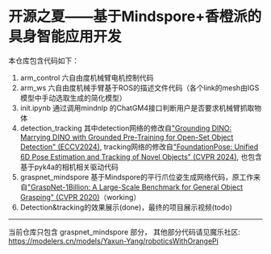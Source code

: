 开源之夏——基于Mindspore+香橙派的具身智能应用开发
================
本仓库包含代码如下：
1. arm_control 六自由度机械臂电机控制代码
2. arm_ws 六自由度机械手臂基于ROS的描述文件代码（各个link的mesh由IGS模型中手动选取生成的简化模型）
3. init.ipynb 通过调用mindnlp 的ChatGM4接口判断用户是否要求机械臂抓取物体
4. detection_tracking 其中detection网络的修改自["Grounding DINO: Marrying DINO with Grounded Pre-Training for Open-Set Object Detection" (ECCV2024)](https://github.com/IDEA-Research/GroundingDINO), tracking网络的修改自["FoundationPose: Unified 6D Pose Estimation and Tracking of Novel Objects" (CVPR 2024)](https://github.com/NVlabs/FoundationPose), 也包含基于pyk4a的相机相关驱动代码
5. graspnet_mindspore 基于Mindspore的平行爪位姿生成网络代码，原工作来自["GraspNet-1Billion: A Large-Scale Benchmark for General Object Grasping" (CVPR 2020)](https://github.com/graspnet/graspnet-baseline)（working）
6. Detection&tracking的效果展示(done)，最终的项目展示视频(todo)


------
当前仓库只包含 graspnet_mindspore 部分， 其他部分代码请见魔乐社区: https://modelers.cn/models/Yaxun-Yang/roboticsWithOrangePi